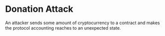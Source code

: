 # Donation Attack

An attacker sends some amount of cryptocurrency to a contract and makes the protocol accounting reaches to an unexpected state.
